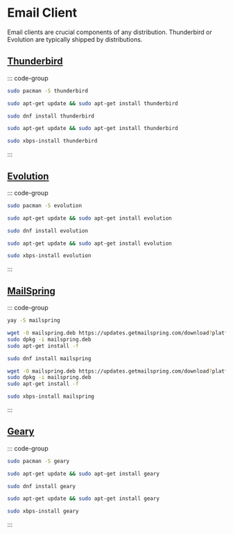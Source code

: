 # Email Client

Email clients are crucial components of any distribution. Thunderbird or Evolution are typically shipped by distributions.

## [Thunderbird](https://www.thunderbird.net/en-US/)

::: code-group

```sh [Arch]
sudo pacman -S thunderbird
```

```sh [Debian]
sudo apt-get update && sudo apt-get install thunderbird
```

```sh [Fedora]
sudo dnf install thunderbird
```

```sh [Ubuntu]
sudo apt-get update && sudo apt-get install thunderbird
```

```sh [Void]
sudo xbps-install thunderbird
```

:::

## [Evolution](https://help.gnome.org/users/evolution/stable/)

::: code-group

```sh [Arch]
sudo pacman -S evolution
```

```sh [Debian]
sudo apt-get update && sudo apt-get install evolution
```

```sh [Fedora]
sudo dnf install evolution
```

```sh [Ubuntu]
sudo apt-get update && sudo apt-get install evolution
```

```sh [Void]
sudo xbps-install evolution
```

:::

## [MailSpring](https://getmailspring.com/)

::: code-group

```sh [Arch]
yay -S mailspring
```

```sh [Debian]
wget -O mailspring.deb https://updates.getmailspring.com/download?platform=linuxDeb
sudo dpkg -i mailspring.deb
sudo apt-get install -f
```

```sh [Fedora]
sudo dnf install mailspring
```

```sh [Ubuntu]
wget -O mailspring.deb https://updates.getmailspring.com/download?platform=linuxDeb
sudo dpkg -i mailspring.deb
sudo apt-get install -f
```

```sh [Void]
sudo xbps-install mailspring
```

:::

## [Geary](https://wiki.gnome.org/Apps/Geary)

::: code-group

```sh [Arch]
sudo pacman -S geary
```

```sh [Debian]
sudo apt-get update && sudo apt-get install geary
```

```sh [Fedora]
sudo dnf install geary
```

```sh [Ubuntu]
sudo apt-get update && sudo apt-get install geary
```

```sh [Void]
sudo xbps-install geary
```

:::

